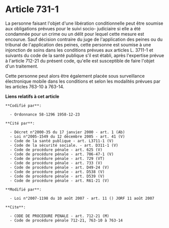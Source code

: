# Article 731-1

La personne faisant l'objet d'une libération conditionnelle peut être soumise aux obligations prévues pour le suivi socio-
judiciaire si elle a été condamnée pour un crime ou un délit pour lequel cette mesure est encourue. Sauf décision contraire
du juge de l'application des peines ou du tribunal de l'application des peines, cette personne est soumise à une injonction
de soins dans les conditions prévues aux articles L. 3711-1 et suivants du code de la santé publique s'il est établi, après
l'expertise prévue à l'article 712-21 du présent code, qu'elle est susceptible de faire l'objet d'un traitement.

Cette personne peut alors être également placée sous surveillance électronique mobile dans les conditions et selon les
modalités prévues par les articles 763-10 à 763-14.

**Liens relatifs à cet article**

	**Codifié par**:

	  - Ordonnance 58-1296 1958-12-23

	**Cité par**:

	  - Décret n°2000-35 du 17 janvier 2000 - art. 1 (Ab)
	  - Loi n°2005-1549 du 12 décembre 2005 - art. 41 (V)
	  - Code de la santé publique - art. L3711-1 (V)
	  - Code de la sécurité sociale. - art. D311-1 (V)
	  - Code de procédure pénale - art. 625 (V)
	  - Code de procédure pénale - art. 706-47-1 (V)
	  - Code de procédure pénale - art. 729 (VT)
	  - Code de procédure pénale - art. 733 (V)
	  - Code de procédure pénale - art. D49-24 (V)
	  - Code de procédure pénale - art. D538 (V)
	  - Code de procédure pénale - art. D539 (V)
	  - Code de procédure pénale - art. R61-21 (V)

	**Modifié par**:

	  - Loi n°2007-1198 du 10 août 2007 - art. 11 () JORF 11 août 2007

	**Cite**:

	  - CODE DE PROCEDURE PENALE - art. 712-21 (M)
	  - Code de procédure pénale 712-21, 763-10 à 763-14
